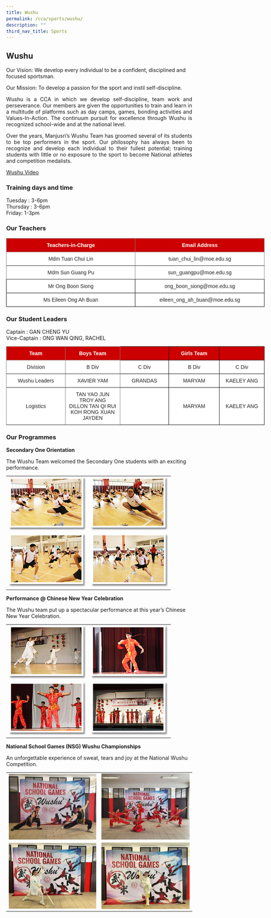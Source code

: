 ```yaml
---
title: Wushu
permalink: /cca/sports/wushu/
description: ""
third_nav_title: Sports
---
```

## **Wushu**


Our Vision:&nbsp;We develop every individual to be a confident, disciplined and focused sportsman.

Our Mission:&nbsp;To develop a passion for the sport and instil self-discipline.

<p style="text-align: justify;">Wushu is a CCA in which we develop self-discipline, team work and perseverance. Our members are given the opportunities to train and learn in a multitude of platforms such as day camps, games, bonding activities and Values-In-Action. The continuum pursuit for excellence through Wushu is recognized school-wide and at the national level.  </p>

<p style="text-align: justify;">Over the years, Manjusri’s Wushu Team has groomed several of its students to be top performers in the sport. Our philosophy has always been to recognize and develop each individual to their fullest potential; training students with little or no exposure to the sport to become National athletes and competition medalists.</p>

[Wushu Video](https://www.youtube.com/watch?v=Cxa4Ba-4FCg)

### **Training days and time**

Tuesday : 3-6pm   
Thursday : 3-6pm   
Friday: 1-3pm

### **Our Teachers**

<style type="text/css">
.tg  {border-collapse:collapse;border-spacing:0;}
.tg td{border-color:black;border-style:solid;border-width:1px;font-family:Arial, sans-serif;font-size:14px;
  overflow:hidden;padding:10px 5px;word-break:normal;}
.tg th{border-color:black;border-style:solid;border-width:1px;font-family:Arial, sans-serif;font-size:14px;
  font-weight:normal;overflow:hidden;padding:10px 5px;word-break:normal;}
.tg .tg-2atv{background-color:#C00;border-color:inherit;color:#FFF;font-weight:bold;text-align:center;vertical-align:top}
.tg .tg-gktn{background-color:#FFF;border-color:inherit;color:#222;text-align:center;vertical-align:middle}
.tg .tg-a3j2{background-color:#FFF;color:#222;text-align:center;vertical-align:middle}
.tg .tg-lygy{background-color:#FFF;color:#222;text-align:center;vertical-align:top}
</style>
<table class="tg" style="undefined;table-layout: fixed; width: 700px">
<colgroup>
<col style="width: 350px">
<col style="width: 350px">
</colgroup>
<thead>
  <tr>
    <th class="tg-2atv">Teachers-in-Charge</th>
    <th class="tg-2atv">Email Address</th>
  </tr>
</thead>
<tbody>
  <tr>
    <td class="tg-gktn"><span style="color:#222;background-color:transparent">Mdm Tuan Chui Lin</span></td>
    <td class="tg-gktn"><span style="color:#222;background-color:transparent">tuan_chui_lin@moe.edu.sg</span></td>
  </tr>
  <tr>
    <td class="tg-gktn"><span style="color:#222;background-color:transparent">Mdm Sun Guang Pu</span><br></td>
    <td class="tg-gktn"><span style="color:#222;background-color:transparent">sun_guangpu@moe.edu.sg</span><br></td>
  </tr>
  <tr>
    <td class="tg-a3j2"><span style="color:#222;background-color:transparent">Mr Ong Boon Siong </span></td>
    <td class="tg-a3j2"><span style="color:#222;background-color:transparent">ong_boon_siong@moe.edu.sg </span></td>
  </tr>
  <tr>
    <td class="tg-lygy"><span style="color:#222;background-color:transparent">Ms Eileen Ong Ah Buan</span><br></td>
    <td class="tg-a3j2"><span style="color:#222;background-color:transparent">eileen_ong_ah_buan@moe.edu.sg</span></td>
  </tr>
</tbody>
</table>

### **Our Student Leaders**

Captain : GAN CHENG YU   
Vice-Captain : ONG WAN QING, RACHEL

<style type="text/css">
.tg  {border-collapse:collapse;border-spacing:0;}
.tg td{border-color:black;border-style:solid;border-width:1px;font-family:Arial, sans-serif;font-size:14px;
  overflow:hidden;padding:10px 5px;word-break:normal;}
.tg th{border-color:black;border-style:solid;border-width:1px;font-family:Arial, sans-serif;font-size:14px;
  font-weight:normal;overflow:hidden;padding:10px 5px;word-break:normal;}
.tg .tg-4u3x{background-color:#C00;border-color:inherit;color:#FFF;font-weight:bold;text-align:center;vertical-align:middle}
.tg .tg-xu5m{background-color:#C00;color:#FFF;font-weight:bold;text-align:center;vertical-align:top}
.tg .tg-jjue{background-color:#C00;color:#FFF;font-weight:bold;text-align:center;vertical-align:middle}
.tg .tg-gktn{background-color:#FFF;border-color:inherit;color:#222;text-align:center;vertical-align:middle}
.tg .tg-a3j2{background-color:#FFF;color:#222;text-align:center;vertical-align:middle}
</style>
<table class="tg" style="undefined;table-layout: fixed; width: 700px">
<colgroup>
<col style="width: 192px">
<col style="width: 177px">
<col style="width: 150px">
<col style="width: 160px">
<col style="width: 141px">
</colgroup>
<thead>
  <tr>
    <th class="tg-4u3x"><span style="color:#FFF;background-color:#C00">Team</span></th>
    <th class="tg-4u3x"><span style="color:#FFF;background-color:#C00">Boys Team</span></th>
    <th class="tg-xu5m"></th>
    <th class="tg-jjue"><span style="color:#FFF;background-color:#C00">Girls Team</span></th>
    <th class="tg-xu5m"></th>
  </tr>
</thead>
<tbody>
  <tr>
    <td class="tg-gktn"><span style="color:#222;background-color:transparent">Division</span></td>
    <td class="tg-gktn"><span style="color:#222;background-color:transparent">B Div</span></td>
    <td class="tg-a3j2"><span style="color:#222;background-color:transparent">C Div</span></td>
    <td class="tg-a3j2"><span style="color:#222;background-color:transparent">B Div</span></td>
    <td class="tg-a3j2"><span style="color:#222;background-color:transparent">C Div</span></td>
  </tr>
  <tr>
    <td class="tg-gktn"><span style="color:#222;background-color:transparent">Wushu Leaders</span></td>
    <td class="tg-gktn"><span style="color:#222;background-color:transparent">XAVIER YAM</span></td>
    <td class="tg-a3j2"><span style="color:#222;background-color:transparent">GRANDAS</span></td>
    <td class="tg-a3j2"><span style="color:#222;background-color:transparent">MARYAM</span></td>
    <td class="tg-a3j2"><span style="color:#222;background-color:transparent">KAELEY ANG</span></td>
  </tr>
	  <tr>
    <td class="tg-gktn"><span style="color:#222;background-color:transparent">Logistics</span></td>
    <td class="tg-gktn"><span style="color:#222;background-color:transparent">TAN YAO JUN</span><br>TROY ANG<br>DILLON TAN QI RUI<br>KOH RONG XUAN JAYDEN</td>
    <td class="tg-a3j2"><span style="color:#222;background-color:transparent"></span></td>
    <td class="tg-a3j2"><span style="color:#222;background-color:transparent">MARYAM</span></td>
    <td class="tg-a3j2"><span style="color:#222;background-color:transparent">KAELEY ANG</span></td>
  </tr>
</tbody>
</table>


### **Our Programmes**

**Secondary One Orientation**

The Wushu Team welcomed the Secondary One students with an exciting performance.

|   |   |   
|:-:|:-:|
| ![](/images/Cca/Wushu/wushu01.png)  | ![](/images/Cca/Wushu/wushu02.png)   | 
| ![](/images/Cca/Wushu/wushu03.png)|  ![](/images/Cca/Wushu/wushu04.png)     |  


**Performance @ Chinese New Year Celebration**


The Wushu team put up a spectacular performance at this year’s Chinese New Year Celebration.

|   |   |   
|:-:|:-:|
|  ![](/images/Cca/Wushu/wushu05.png)    |   ![](/images/Cca/Wushu/wushu06.png) 	  | 	  
|   ![](/images/Cca/Wushu/wushu08.png)   |  ![](/images/Cca/Wushu/wushu09.png)   	 |   	 


**National School Games (NSG) Wushu Championships**

An unforgettable experience of sweat, tears and joy at the National Wushu Competition.


|   |   |   
|:-:|:-:|
| ![](/images/Cca/Wushu/wushu_game1.jpg)  |    ![](/images/Cca/Wushu/wushu_game2.jpg)  |
| ![](/images/Cca/Wushu/wushu_game3.jpg)|   ![](/images/Cca/Wushu/wushu_game4.jpg)  |      |